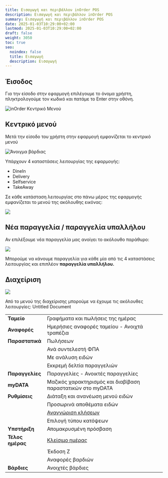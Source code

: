 ```yaml
---
title: Εισαγωγή και περιβάλλον inOrder POS
description: Εισαγωγή και περιβάλλον inOrder POS
summary: Εισαγωγή και περιβάλλον inOrder POS
date: 2025-01-03T10:29:00+02:00
lastmod: 2025-01-03T10:29:00+02:00
draft: false
weight: 3050
toc: true
seo:
  noindex: false
  title: Εισαγωγή
  description: Εισαγωγή
---
```


## Έισοδος

Για την είσοδο στην εφαρμογή επιλέγουμε το όνομα χρήστη, πληκτρολογούμε τον κωδικό και πατάμε το Enter στην οθόνη.

![inOrder Κεντρικό Μενού](/images/pos-001.jpg "Κεντρικό Μενού")

## Κεντρικό μενού

Μετά την είσοδο του χρήστη στην εφαρμογή εμφανίζεται το κεντρικό μενού

![Άνοιγμα βάρδιας](/images/pos-002.jpg "Άνοιγμα βάρδιας")

Υπάρχουν 4 καταστάσεις λειτουργίας της εφαρμογής:

- DineIn
- Delivery
- Selfservice
- TakeAway

Σε κάθε κατάσταση λειτουργίας στο πάνω μέρος της εφαρμογής εμφανίζεται το μενού της ακόλουθης εικόνας:

![](/images/orders-menu.jpg)

## Νέα παραγγελία / παραγγελία υπαλλήλου

Αν επιλέξουμε νέα παραγγελία μας ανοίγει το ακόλουθο παράθυρο:

![](/images/new-order.jpg)

Μπορούμε να κάνουμε παραγγελία για κάθε μία από τις 4 καταστάσεις λειτουργίας και επιπλέον **παραγγελία υπαλλήλου.**

## Διαχείριση

![](/images/admin.jpg)

Από το μενού της διαχείρισης μπορούμε να έχουμε τις ακόλουθες λειτουργίες:
Untitled Document

|                  |                                                                                                                                                                                                                     |
| ---------------- | ------------------------------------------------------------------------------------------------------------------------------------------------------------------------------------------------------------------- |
| **Ταμείο**       | Γραφήματα και πωλήσεις της ημέρας                                                                                                                                                                                   |
| **Αναφορές**     | Ημερήσιες αναφορές ταμείου - Ανοιχτά τραπέζια                                                                                                                                                                       |
| **Παραστατικά**  | Πωλήσεων                                                                                                                                                                                                            |
|                  | Ανά συντελεστή ΦΠΑ                                                                                                                                                                                                  |
|                  | Με ανάλυση ειδών                                                                                                                                                                                                    |
|                  | Εκκρεμή δελτία παραγγελιών                                                                                                                                                                                          |
| **Παραγγελίες**  | Παραγγελίες - Ανοικτές παραγγελίες                                                                                                                                                                                  |
| **myDATA**       | Μαζικός χαρακτηρισμός και διαβίβαση παραστατικών στο myDATA                                                                                                                                                         |
| **Ρυθμίσεις**    | Διάταξη και ανανέωση μενού ειδών                                                                                                                                                                                    |
|                  | Προσωρινά αποθέματα ειδών                                                                                                                                                                                           |
|                  | [Αναγνώριση κλήσεων](http://localhost:1313/docs/knowledge-base/%CF%81%CF%8D%CE%B8%CE%BC%CE%B9%CF%83%CE%B7-%CE%B1%CE%BD%CE%B1%CE%B3%CE%BD%CF%8E%CF%81%CE%B9%CF%83%CE%B7%CF%82-%CE%BA%CE%BB%CE%AE%CF%83%CE%B7%CF%82/) |
|                  | Επιλογή τύπου κατόψεων                                                                                                                                                                                              |
| **Υπστήριξη**    | Απομακρυσμένη πρόσβαση                                                                                                                                                                                              |
| **Τέλος ημέρας** | [Κλείσιμο ημέρας](https://wiki.inorder.gr/docs/pos/%CE%BA%CE%BB%CE%B5%CE%AF%CF%83%CE%B9%CE%BC%CE%BF-%CE%B7%CE%BC%CE%AD%CF%81%CE%B1%CF%82/)                                                                          |
|                  | Έκδοση Ζ                                                                                                                                                                                                            |
|                  | Αναφορές βαρδιών                                                                                                                                                                                                    |
| **Βάρδιες**      | Ανοιχτές βάρδιες                                                                                                                                                                                                    |
